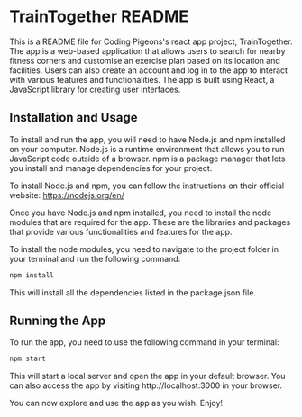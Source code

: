 # TrainTogether README

This is a README file for Coding Pigeons's react app project, TrainTogether. The app is a web-based application that allows users to search for nearby fitness corners and customise an exercise plan based on its location and facilities. Users can also create an account and log in to the app to interact with various features and functionalities. The app is built using React, a JavaScript library for creating user interfaces.

## Installation and Usage

To install and run the app, you will need to have Node.js and npm installed on your computer. Node.js is a runtime environment that allows you to run JavaScript code outside of a browser. npm is a package manager that lets you install and manage dependencies for your project.

To install Node.js and npm, you can follow the instructions on their official website: https://nodejs.org/en/

Once you have Node.js and npm installed, you need to install the node modules that are required for the app. These are the libraries and packages that provide various functionalities and features for the app.

To install the node modules, you need to navigate to the project folder in your terminal and run the following command:

```bash
npm install
```

This will install all the dependencies listed in the package.json file.

## Running the App
To run the app, you need to use the following command in your terminal:

```bash
npm start
```

This will start a local server and open the app in your default browser. You can also access the app by visiting http://localhost:3000 in your browser.

You can now explore and use the app as you wish. Enjoy!